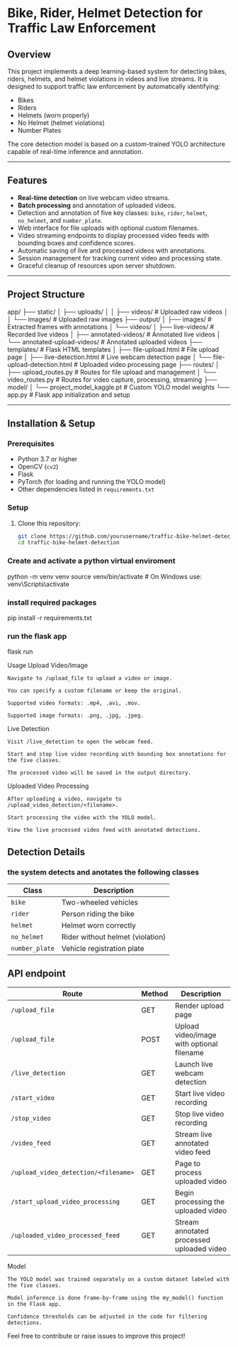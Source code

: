 # Bike, Rider, Helmet Detection for Traffic Law Enforcement

## Overview

This project implements a deep learning-based system for detecting bikes, riders, helmets, and helmet violations in videos and live streams. It is designed to support traffic law enforcement by automatically identifying:

- Bikes
- Riders
- Helmets (worn properly)
- No Helmet (helmet violations)
- Number Plates

The core detection model is based on a custom-trained YOLO architecture capable of real-time inference and annotation.

---

## Features

- **Real-time detection** on live webcam video streams.
- **Batch processing** and annotation of uploaded videos.
- Detection and annotation of five key classes: `bike`, `rider`, `helmet`, `no_helmet`, and `number_plate`.
- Web interface for file uploads with optional custom filenames.
- Video streaming endpoints to display processed video feeds with bounding boxes and confidence scores.
- Automatic saving of live and processed videos with annotations.
- Session management for tracking current video and processing state.
- Graceful cleanup of resources upon server shutdown.

---

## Project Structure

app/
├── static/
│ ├── uploads/
│ │ ├── videos/ # Uploaded raw videos
│ │ └── images/ # Uploaded raw images
├── output/
│ ├── images/ # Extracted frames with annotations
│ └── videos/
│ ├── live-videos/ # Recorded live videos
│ ├── annotated-videos/ # Annotated live videos
│ └── annotated-upload-videos/ # Annotated uploaded videos
├── templates/ # Flask HTML templates
│ ├── file-upload.html # File upload page
│ ├── live-detection.html # Live webcam detection page
│ └── file-upload-detection.html # Uploaded video processing page
├── routes/
│ ├── upload_routes.py # Routes for file upload and management
│ └── video_routes.py # Routes for video capture, processing, streaming
├── model/
│ └── project_model_kaggle.pt # Custom YOLO model weights
└── app.py # Flask app initialization and setup


---

## Installation & Setup

### Prerequisites

- Python 3.7 or higher
- OpenCV (`cv2`)
- Flask
- PyTorch (for loading and running the YOLO model)
- Other dependencies listed in `requirements.txt`

### Setup

1. Clone this repository:

   ```bash
   git clone https://github.com/yourusername/traffic-bike-helmet-detection.git
   cd traffic-bike-helmet-detection

### Create and activate a python virtual enviroment
python -m venv venv
source venv/bin/activate    # On Windows use: venv\Scripts\activate

### install required packages
pip install -r requirements.txt

### run the flask app
flask run


Usage
Upload Video/Image

    Navigate to /upload_file to upload a video or image.

    You can specify a custom filename or keep the original.

    Supported video formats: .mp4, .avi, .mov.

    Supported image formats: .png, .jpg, .jpeg.

Live Detection

    Visit /live_detection to open the webcam feed.

    Start and stop live video recording with bounding box annotations for the five classes.

    The processed video will be saved in the output directory.

Uploaded Video Processing

    After uploading a video, navigate to /upload_video_detection/<filename>.

    Start processing the video with the YOLO model.

    View the live processed video feed with annotated detections.

## Detection Details
### the system detects and anotates the following classes

| Class          | Description                      |
| -------------- | -------------------------------- |
| `bike`         | Two-wheeled vehicles             |
| `rider`        | Person riding the bike           |
| `helmet`       | Helmet worn correctly            |
| `no_helmet`    | Rider without helmet (violation) |
| `number_plate` | Vehicle registration plate       |


## API endpoint
| Route                                | Method | Description                               |
| ------------------------------------ | ------ | ----------------------------------------- |
| `/upload_file`                       | GET    | Render upload page                        |
| `/upload_file`                       | POST   | Upload video/image with optional filename |
| `/live_detection`                    | GET    | Launch live webcam detection              |
| `/start_video`                       | GET    | Start live video recording                |
| `/stop_video`                        | GET    | Stop live video recording                 |
| `/video_feed`                        | GET    | Stream live annotated video feed          |
| `/upload_video_detection/<filename>` | GET    | Page to process uploaded video            |
| `/start_upload_video_processing`     | GET    | Begin processing the uploaded video       |
| `/uploaded_video_processed_feed`     | GET    | Stream annotated processed uploaded video |

Model

    The YOLO model was trained separately on a custom dataset labeled with the five classes.

    Model inference is done frame-by-frame using the my_model() function in the Flask app.

    Confidence thresholds can be adjusted in the code for filtering detections.


Feel free to contribute or raise issues to improve this project!